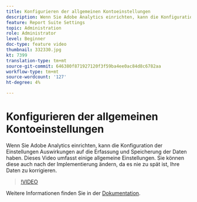 ```yaml
---
title: Konfigurieren der allgemeinen Kontoeinstellungen
description: Wenn Sie Adobe Analytics einrichten, kann die Konfiguration der Einstellungen Auswirkungen auf die Erfassung und Speicherung der Daten haben. Dieses Video umfasst einige allgemeine Einstellungen. Sie können diese auch nach der Implementierung ändern, da es nie zu spät ist, Ihre Daten zu korrigieren.
feature: Report Suite Settings
topic: Administration
role: Administrator
level: Beginner
doc-type: feature video
thumbnail: 332330.jpg
kt: 7399
translation-type: tm+mt
source-git-commit: 646380f871927120f3f59ba4ee0ac84d8c6782aa
workflow-type: tm+mt
source-wordcount: '127'
ht-degree: 4%

---
```



# Konfigurieren der allgemeinen Kontoeinstellungen

Wenn Sie Adobe Analytics einrichten, kann die Konfiguration der Einstellungen Auswirkungen auf die Erfassung und Speicherung der Daten haben. Dieses Video umfasst einige allgemeine Einstellungen. Sie können diese auch nach der Implementierung ändern, da es nie zu spät ist, Ihre Daten zu korrigieren.

>[!VIDEO](https://video.tv.adobe.com/v/332330/?quality=12&learn=on)

Weitere Informationen finden Sie in der [Dokumentation](https://experienceleague.adobe.com/docs/analytics/admin/admin-tools/general-acct-settings-admin.html?lang=en#admin-tools).
